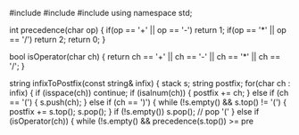 #include <iostream>
#include <stack>
#include <string>
using namespace std;

int precedence(char op) {
    if(op == '+' || op == '-') 
        return 1;
    if(op == '*' || op == '/') 
        return 2;
    return 0;
}

bool isOperator(char ch) {
    return ch == '+' || ch == '-' || ch == '*' || ch == '/';
}

string infixToPostfix(const string& infix) {
    stack<char> s;
    string postfix;
    for(char ch : infix) {
        if (isspace(ch)) continue;
        if (isalnum(ch)) {
            postfix += ch;
        } 
        else if (ch == '(') {
            s.push(ch);
        } 
        else if (ch == ')') {
            while (!s.empty() && s.top() != '(') {
                postfix += s.top();
                s.pop();
            }
            if (!s.empty()) s.pop();  // pop '('
        } 
        else if (isOperator(ch)) {
            while (!s.empty() && precedence(s.top()) >= pre
